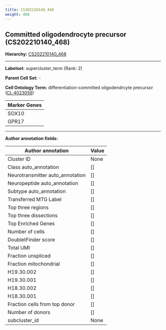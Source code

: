 ```yaml
---
title: CS202210140_468
weight: 468
---
```

## Committed oligodendrocyte precursor (CS202210140_468)
<b>Hierarchy: </b>
[CS202210140_468](cell_sets/CS202210140_468.md)

---


**Labelset:** supercluster_term (Rank: 2)

**Parent Cell Set:** -



**Cell Ontology Term:**  differentiation-committed oligodendrcyte precursor ([CL:4023059](https://www.ebi.ac.uk/ols/ontologies/cl/terms?obo_id=CL:4023059)) 

[MARKER GENES.]: #


| Marker Genes |
|--------------|
|SOX10|
|GPR17|

---

[TRANSFERRED ANNOTATIONS.]: #


[AUTHOR ANNOTATION FIELDS.]: #


**Author annotation fields:**

| Author annotation | Value |
|-------------------|-------|
|Cluster ID|None|
|Class auto_annotation|[]|
|Neurotransmitter auto_annotation|[]|
|Neuropeptide auto_annotation|[]|
|Subtype auto_annotation|[]|
|Transferred MTG Label|[]|
|Top three regions|[]|
|Top three dissections|[]|
|Top Enriched Genes|[]|
|Number of cells|[]|
|DoubletFinder score|[]|
|Total UMI|[]|
|Fraction unspliced|[]|
|Fraction mitochondrial|[]|
|H19.30.002|[]|
|H19.30.001|[]|
|H18.30.002|[]|
|H18.30.001|[]|
|Fraction cells from top donor|[]|
|Number of donors|[]|
|subcluster_id|None|
